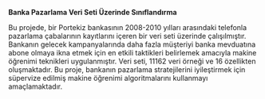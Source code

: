 **Banka Pazarlama Veri Seti Üzerinde Sınıflandırma**

Bu projede, bir Portekiz bankasının 2008-2010 yılları arasındaki telefonla pazarlama çabalarının kayıtlarını içeren bir veri seti üzerinde çalışılmıştır.  Bankanın gelecek kampanyalarında daha fazla müşteriyi banka mevduatına abone olmaya ikna etmek için en etkili taktikleri belirlemek amacıyla makine öğrenimi teknikleri uygulanmıştır. Veri seti, 11162 veri örneği ve 16 özellikten oluşmaktadır. Bu proje, bankanın pazarlama stratejilerini iyileştirmek için süpervize edilmiş makine öğrenimi algoritmalarını kullanmayı amaçlamaktadır.
